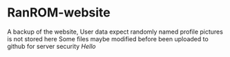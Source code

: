 # RanROM-website
A backup of the website, User data expect randomly named profile pictures is not stored here
Some files maybe modified before been uploaded to github for server security
*Hello*
